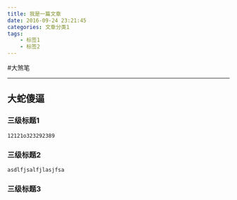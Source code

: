 ```yaml
---
title: 我是一篇文章
date: 2016-09-24 23:21:45
categories: 文章分类1
tags:
    - 标签1
    - 标签2
---
```



#大煞笔

----------

## 大蛇傻逼



### 三级标题1


    12121o323292389


 ### 三级标题2


    asdlfjsalfjlasjfsa


 ### 三级标题3
